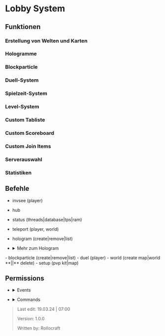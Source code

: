# Lobby System

## Funktionen

### Erstellung von Welten und Karten

### Hologramme

### Blockparticle

### Duell-System

### Spielzeit-System

### Level-System

### Custom Tabliste

### Custom Scoreboard

### Custom Join Items

### Serverauswahl

### Statistiken

## Befehle

- invsee (player)
- hub
- status (threads|database|tps|ram)
- teleport (player, world)
- hologram (create|remove|list)
- <details> <summary>Mehr zum Hologram</summary>
  <details> <summary>"Commands"/Formatierung</summary>

  - `|` = neue Zeile (nicht vom text getrennt also z.b. "Hello|World")
  - `&0` - Schwarz
  - `&1` - Dunkelblau
  - `&2` - Dunkelgrün
  - `&3` - Dunkelaqua
  - `&4` - Dunkelrot
  - `&5` - Dunkellila
  - `&6` - Gold
  - `&7` - Grau
  - `&8` - Dunkelgrau
  - `&9` - Blau
  - `&a` - Grün
  - `&b` - Aqua
  - `&c` - Rot
  - `&d` - Helllila
  - `&e` - Gelb
  - `&f` - Weiß
  - `&l` - Fett
  - `&m` - Durchgestrichen
  - `&n` - Unterstrichen
  - `&o` - Kursiv
  </details>
  <details><summary>Infos</summary>
  
  - Radius von der remove Funktion sind 2 blöcke
  - -> nah an das Hologramm gehen. Im falle das es nicht gefunden wird kann es immernoch mit folgendem Befehl entfernt werden:
  - `/kill @e[type=minecraft:armor_stand, limit=1, distance= ..2]`
</details>
  </details>
- blockparticle (create|remove|list)
- duel (player)
- world (create map|world **||** delete)
- setup (pvp kit|map)

## Permissions

- <details> <summary>Events</summary>
  - lobbySystem.hubprotection*
  - lobbySystem.hubprotection.placeBlock
  - lobbySystem.hubprotection.breakBlock
  - lobbySystem.hubprotection.dropItem
  - lobbySystem.hubprotection.pickUpItem
  - lobbySystem.hubprotection.interact

</details>

- <details> <summary>Commands</summary>
  - lobbySystem.command*
  - lobbySystem.command.status
  - lobbySystem.command.hub
  - lobbySystem.command.invsee
  - lobbySystem.command.hologram
  - lobbySystem.command.blockparticle
  - lobbySystem.command.duel
  - lobbySystem.command.teleport
  - lobbySystem.command.world 
  - lobbySystem.command.setup

</details>

> Last edit: 19.03.24 | 07:00
> 
> Version: 1.0.0
> 
> Written by: Rollocraft